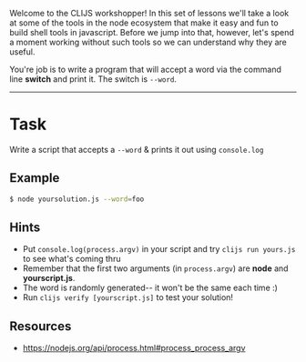 Welcome to the CLIJS workshopper! In this set of lessons we'll take a look at
some of the tools in the node ecosystem that make it easy and fun to build
shell tools in javascript. Before we jump into that, however, let's spend a
moment working without such tools so we can understand why they are useful.

You're job is to write a program that will accept a word via the command line
**switch** and print it. The switch is `--word`.

----

# Task

Write a script that accepts a `--word` & prints it out using `console.log`

## Example

```sh
$ node yoursolution.js --word=foo
```

## Hints

* Put `console.log(process.argv)` in your script and try `clijs run yours.js`
to see what's coming thru
* Remember that the first two arguments (in `process.argv`) are 
**node** and **yourscript.js**.
* The word is randomly generated-- it won't be the same each time :)
* Run `clijs verify [yourscript.js]` to test your solution!

## Resources
* https://nodejs.org/api/process.html#process_process_argv
